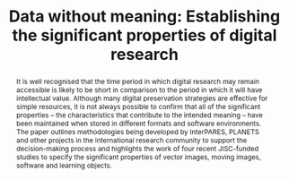 ---
abstract: It is well recognised that the time period in which digital research may
  remain accessible is likely to be short in comparison to the period in which it
  will have intellectual value. Although many digital preservation strategies are
  effective for simple resources, it is not always possible to confirm that all of
  the significant properties – the characteristics that contribute to the intended
  meaning – have been maintained when stored in different formats and software environments.
  The paper outlines methodologies being developed by InterPARES, PLANETS and other
  projects in the international research community to support the decision-making
  process and highlights the work of four recent JISC-funded studies to specify the
  significant properties of vector images, moving images, software and learning objects.
creators:
- Knight, Gareth
- Pennock, Maureen
date: null
document_url: https://services.phaidra.univie.ac.at/api/object/o:294108/download
grand_parent: iPRES
institutions: []
keywords:
- london
landing_page_url: https://phaidra.univie.ac.at/o:294108
language: eng
layout: publication
license: CC BY-SA 3.0 AT
notes_url: null
parent: iPRES 2008
publication_type: paper
size: 61128
slides_url: null
source_name: iPRES
title: 'Data without meaning: Establishing the significant properties of digital research'
year: 2008
---